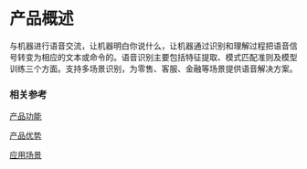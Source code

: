 #  产品概述

与机器进行语音交流，让机器明白你说什么，让机器通过识别和理解过程把语音信号转变为相应的文本或命令的。语音识别主要包括特征提取、模式匹配准则及模型训练三个方面。支持多场景识别，为零售、客服、金融等场景提供语音解决方案。

### 相关参考
[产品功能](Features.md)

[产品优势](Benefits.md)

[应用场景](Application-Scenarios.md)